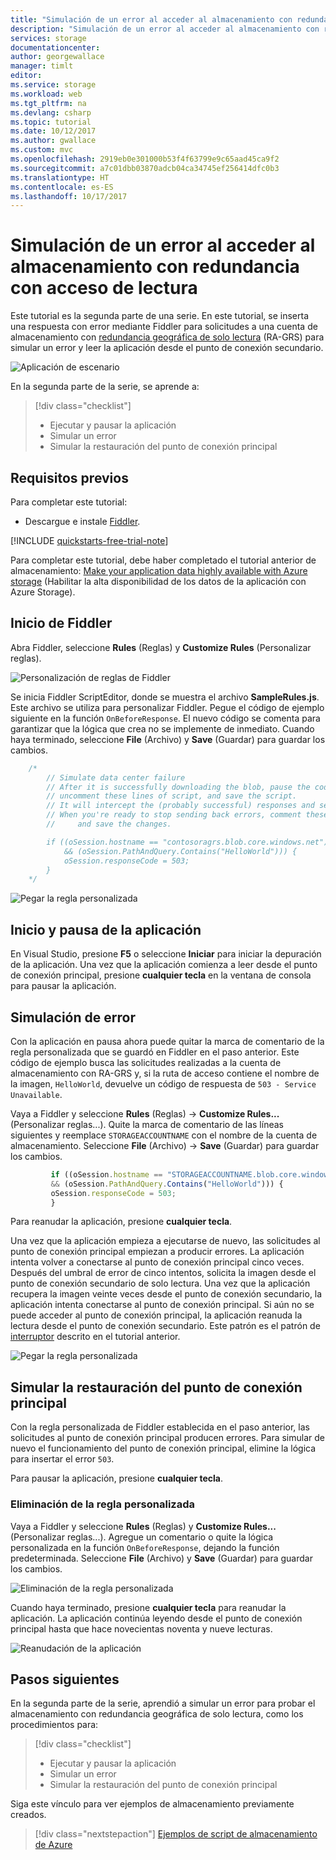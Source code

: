 ```yaml
---
title: "Simulación de un error al acceder al almacenamiento con redundancia geográfica con acceso de lectura en Azure | Microsoft Docs"
description: "Simulación de un error al acceder al almacenamiento con redundancia geográfica con acceso de lectura"
services: storage
documentationcenter: 
author: georgewallace
manager: timlt
editor: 
ms.service: storage
ms.workload: web
ms.tgt_pltfrm: na
ms.devlang: csharp
ms.topic: tutorial
ms.date: 10/12/2017
ms.author: gwallace
ms.custom: mvc
ms.openlocfilehash: 2919eb0e301000b53f4f63799e9c65aad45ca9f2
ms.sourcegitcommit: a7c01dbb03870adcb04ca34745ef256414dfc0b3
ms.translationtype: HT
ms.contentlocale: es-ES
ms.lasthandoff: 10/17/2017
---
```

# <a name="simulate-a-failure-in-accessing-read-access-redundant-storage"></a>Simulación de un error al acceder al almacenamiento con redundancia con acceso de lectura

Este tutorial es la segunda parte de una serie. En este tutorial, se inserta una respuesta con error mediante Fiddler para solicitudes a una cuenta de almacenamiento con [redundancia geográfica de solo lectura](../common/storage-redundancy.md#read-access-geo-redundant-storage) (RA-GRS) para simular un error y leer la aplicación desde el punto de conexión secundario.

![Aplicación de escenario](media/storage-simulate-failure-ragrs-account-app/scenario.png)

En la segunda parte de la serie, se aprende a:

> [!div class="checklist"]
> * Ejecutar y pausar la aplicación
> * Simular un error
> * Simular la restauración del punto de conexión principal

## <a name="prerequisites"></a>Requisitos previos

Para completar este tutorial:

* Descargue e instale [Fiddler](https://www.telerik.com/download/fiddler).

[!INCLUDE [quickstarts-free-trial-note](../../../includes/quickstarts-free-trial-note.md)]

Para completar este tutorial, debe haber completado el tutorial anterior de almacenamiento: [Make your application data highly available with Azure storage][previous-tutorial] (Habilitar la alta disponibilidad de los datos de la aplicación con Azure Storage).

## <a name="launch-fiddler"></a>Inicio de Fiddler

Abra Fiddler, seleccione **Rules** (Reglas) y **Customize Rules** (Personalizar reglas).

![Personalización de reglas de Fiddler](media/storage-simulate-failure-ragrs-account-app/figure1.png)

Se inicia Fiddler ScriptEditor, donde se muestra el archivo **SampleRules.js**. Este archivo se utiliza para personalizar Fiddler. Pegue el código de ejemplo siguiente en la función `OnBeforeResponse`. El nuevo código se comenta para garantizar que la lógica que crea no se implemente de inmediato. Cuando haya terminado, seleccione **File** (Archivo) y **Save** (Guardar) para guardar los cambios.

```javascript
    /*
        // Simulate data center failure
        // After it is successfully downloading the blob, pause the code in the sample,
        // uncomment these lines of script, and save the script.
        // It will intercept the (probably successful) responses and send back a 503 error. 
        // When you're ready to stop sending back errors, comment these lines of script out again 
        //     and save the changes.

        if ((oSession.hostname == "contosoragrs.blob.core.windows.net") 
            && (oSession.PathAndQuery.Contains("HelloWorld"))) {
            oSession.responseCode = 503;  
        }
    */
```

![Pegar la regla personalizada](media/storage-simulate-failure-ragrs-account-app/figure2.png)

## <a name="start-and-pause-the-application"></a>Inicio y pausa de la aplicación

En Visual Studio, presione **F5** o seleccione **Iniciar** para iniciar la depuración de la aplicación. Una vez que la aplicación comienza a leer desde el punto de conexión principal, presione **cualquier tecla** en la ventana de consola para pausar la aplicación.

## <a name="simulate-failure"></a>Simulación de error

Con la aplicación en pausa ahora puede quitar la marca de comentario de la regla personalizada que se guardó en Fiddler en el paso anterior. Este código de ejemplo busca las solicitudes realizadas a la cuenta de almacenamiento con RA-GRS y, si la ruta de acceso contiene el nombre de la imagen, `HelloWorld`, devuelve un código de respuesta de `503 - Service Unavailable`.

Vaya a Fiddler y seleccione **Rules** (Reglas) -> **Customize Rules...** (Personalizar reglas...).  Quite la marca de comentario de las líneas siguientes y reemplace `STORAGEACCOUNTNAME` con el nombre de la cuenta de almacenamiento. Seleccione **File** (Archivo) -> **Save** (Guardar) para guardar los cambios.

```javascript
         if ((oSession.hostname == "STORAGEACCOUNTNAME.blob.core.windows.net")
         && (oSession.PathAndQuery.Contains("HelloWorld"))) {
         oSession.responseCode = 503;
         }
```

Para reanudar la aplicación, presione **cualquier tecla**.

Una vez que la aplicación empieza a ejecutarse de nuevo, las solicitudes al punto de conexión principal empiezan a producir errores. La aplicación intenta volver a conectarse al punto de conexión principal cinco veces. Después del umbral de error de cinco intentos, solicita la imagen desde el punto de conexión secundario de solo lectura. Una vez que la aplicación recupera la imagen veinte veces desde el punto de conexión secundario, la aplicación intenta conectarse al punto de conexión principal. Si aún no se puede acceder al punto de conexión principal, la aplicación reanuda la lectura desde el punto de conexión secundario. Este patrón es el patrón de [interruptor](/azure/architecture/patterns/circuit-breaker.md) descrito en el tutorial anterior.

![Pegar la regla personalizada](media/storage-simulate-failure-ragrs-account-app/figure3.png)

## <a name="simulate-primary-endpoint-restoration"></a>Simular la restauración del punto de conexión principal

Con la regla personalizada de Fiddler establecida en el paso anterior, las solicitudes al punto de conexión principal producen errores. Para simular de nuevo el funcionamiento del punto de conexión principal, elimine la lógica para insertar el error `503`.

Para pausar la aplicación, presione **cualquier tecla**.

### <a name="remove-the-custom-rule"></a>Eliminación de la regla personalizada

Vaya a Fiddler y seleccione **Rules** (Reglas) y **Customize Rules...** (Personalizar reglas...).  Agregue un comentario o quite la lógica personalizada en la función `OnBeforeResponse`, dejando la función predeterminada. Seleccione **File** (Archivo) y **Save** (Guardar) para guardar los cambios.

![Eliminación de la regla personalizada](media/storage-simulate-failure-ragrs-account-app/figure5.png)

Cuando haya terminado, presione **cualquier tecla** para reanudar la aplicación. La aplicación continúa leyendo desde el punto de conexión principal hasta que hace novecientas noventa y nueve lecturas.

![Reanudación de la aplicación](media/storage-simulate-failure-ragrs-account-app/figure4.png)

## <a name="next-steps"></a>Pasos siguientes

En la segunda parte de la serie, aprendió a simular un error para probar el almacenamiento con redundancia geográfica de solo lectura, como los procedimientos para:

> [!div class="checklist"]
> * Ejecutar y pausar la aplicación
> * Simular un error
> * Simular la restauración del punto de conexión principal

Siga este vínculo para ver ejemplos de almacenamiento previamente creados.

> [!div class="nextstepaction"]
> [Ejemplos de script de almacenamiento de Azure](storage-samples-blobs-cli.md)

[previous-tutorial]: storage-create-geo-redundant-storage.md